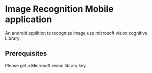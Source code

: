 # Image Recognition Mobile application

An android applition to recognize image use microsoft vision cognitive Library

## Prerequisites

Please get a Microsoft vision library key

